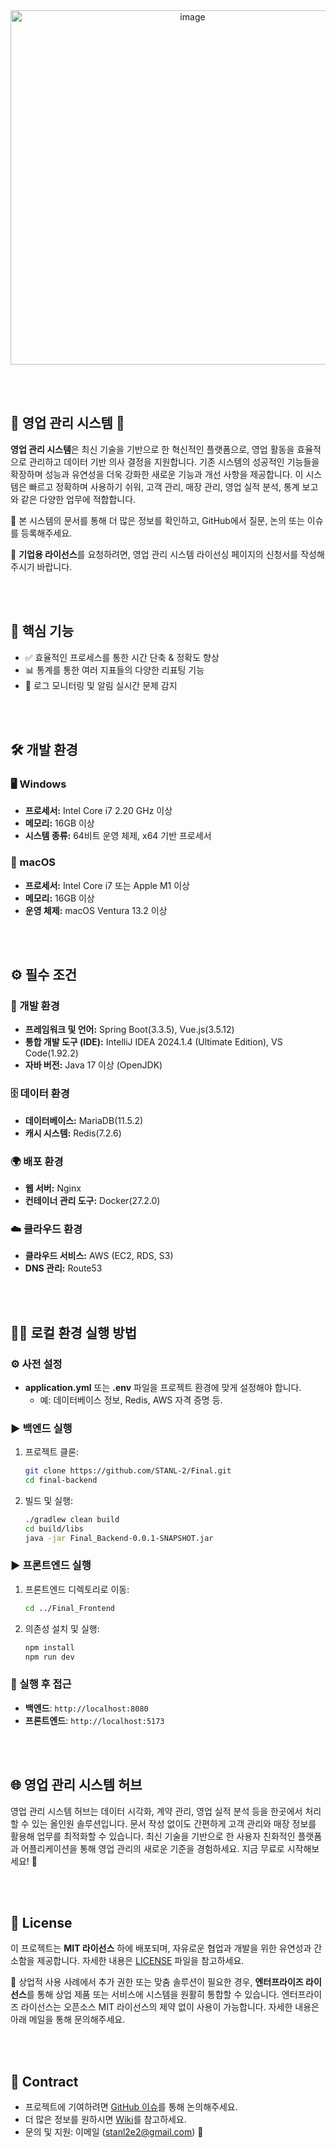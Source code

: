 <div align="center">
    <img width="567" alt="image" src="https://github.com/user-attachments/assets/0944af47-6404-42b6-99ab-2b139a59fd80">
</div>

<br><br>

## 🌟 영업 관리 시스템 🌟
**영업 관리 시스템**은 최신 기술을 기반으로 한 혁신적인 플랫폼으로, 영업 활동을 효율적으로 관리하고 데이터 기반 의사 결정을 지원합니다. 기존 시스템의 성공적인 기능들을 확장하며 성능과 유연성을 더욱 강화한 새로운 기능과 개선 사항을 제공합니다. 이 시스템은 빠르고 정확하며 사용하기 쉬워, 고객 관리, 매장 관리, 영업 실적 분석, 통계 보고와 같은 다양한 업무에 적합합니다.

📘 본 시스템의 문서를 통해 더 많은 정보를 확인하고, GitHub에서 질문, 논의 또는 이슈를 등록해주세요.

📄 **기업용 라이선스**를 요청하려면, 영업 관리 시스템 라이선싱 페이지의 신청서를 작성해주시기 바랍니다.

<br><br>

## 🚀 핵심 기능
- ✅ 효율적인 프로세스를 통한 시간 단축 & 정확도 향상
- 📊 통계를 통한 여러 지표들의 다양한 리표팅 기능
- 🔔 로그 모니터링 및 알림 실시간 문제 감지

<br><br>

## 🛠️ 개발 환경
### 🖥️ Windows
- **프로세서:** Intel Core i7 2.20 GHz 이상  
- **메모리:** 16GB 이상  
- **시스템 종류:** 64비트 운영 체제, x64 기반 프로세서  

### 🍎 macOS
- **프로세서:** Intel Core i7 또는 Apple M1 이상  
- **메모리:** 16GB 이상  
- **운영 체제:** macOS Ventura 13.2 이상

<br><br>

## ⚙️ 필수 조건
### 🔧 개발 환경
- **프레임워크 및 언어:** Spring Boot(3.3.5), Vue.js(3.5.12)  
- **통합 개발 도구 (IDE):** IntelliJ IDEA 2024.1.4 (Ultimate Edition), VS Code(1.92.2)
- **자바 버전:** Java 17 이상 (OpenJDK)
### 🗄️ 데이터 환경
- **데이터베이스:** MariaDB(11.5.2)  
- **캐시 시스템:** Redis(7.2.6)
### 🌍 배포 환경
- **웹 서버:** Nginx  
- **컨테이너 관리 도구:** Docker(27.2.0)
### ☁️ 클라우드 환경
- **클라우드 서비스:** AWS (EC2, RDS, S3)  
- **DNS 관리:** Route53

<br><br>

## 🧑‍💻 로컬 환경 실행 방법
### ⚙️ 사전 설정
- **application.yml** 또는 **.env** 파일을 프로젝트 환경에 맞게 설정해야 합니다.
  - 예: 데이터베이스 정보, Redis, AWS 자격 증명 등.
 
### ▶️ 백엔드 실행
1. 프로젝트 클론:
    ```bash
    git clone https://github.com/STANL-2/Final.git
    cd final-backend
    ```
2. 빌드 및 실행:
    ```bash
    ./gradlew clean build
    cd build/libs
    java -jar Final_Backend-0.0.1-SNAPSHOT.jar
    ```

### ▶️ 프론트엔드 실행
1. 프론트엔드 디렉토리로 이동:
    ```bash
    cd ../Final_Frontend
    ```
2. 의존성 설치 및 실행:
    ```bash
    npm install
    npm run dev
    ```

### 🔗 실행 후 접근
- **백엔드**: `http://localhost:8080`  
- **프론트엔드**: `http://localhost:5173`

<br><br>

## 🌐 영업 관리 시스템 허브

영업 관리 시스템 허브는 데이터 시각화, 계약 관리, 영업 실적 분석 등을 한곳에서 처리할 수 있는 올인원 솔루션입니다. 문서 작성 없이도 간편하게 고객 관리와 매장 정보를 활용해 업무를 최적화할 수 있습니다. 최신 기술을 기반으로 한 사용자 친화적인 플랫폼과 어플리케이션을 통해 영업 관리의 새로운 기준을 경험하세요. 지금 무료로 시작해보세요! 🚀

<br><br>

## 📜 License
이 프로젝트는 **MIT 라이선스** 하에 배포되며, 자유로운 협업과 개발을 위한 유연성과 간소함을 제공합니다. 자세한 내용은 [LICENSE](./LICENSE) 파일을 참고하세요.

📌 상업적 사용 사례에서 추가 권한 또는 맞춤 솔루션이 필요한 경우, **엔터프라이즈 라이선스**를 통해 상업 제품 또는 서비스에 시스템을 원활히 통합할 수 있습니다. 엔터프라이즈 라이선스는 오픈소스 MIT 라이선스의 제약 없이 사용이 가능합니다. 자세한 내용은 아래 메일을 통해 문의해주세요.

<br><br>

## 🤝 Contract

- 프로젝트에 기여하려면 [GitHub 이슈](https://github.com/STANL-2/Final/issues)를 통해 논의해주세요.
- 더 많은 정보를 원하시면 [Wiki](https://github.com/STANL-2/Final/wiki/STANL2%E2%80%90Final)를 참고하세요.
- 문의 및 지원: 이메일 (stanl2e2@gmail.com) 📧



